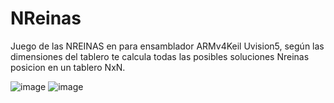 # NReinas
Juego de las NREINAS en para ensamblador ARMv4Keil Uvision5, según las dimensiones del tablero te calcula todas las posibles soluciones Nreinas posicion en un tablero NxN.

![image](https://github.com/user-attachments/assets/b87dd859-349f-43fe-9560-19d6e7919e2b)
![image](https://github.com/user-attachments/assets/7b656fca-3da5-4189-96b6-cf760df9bb49)


